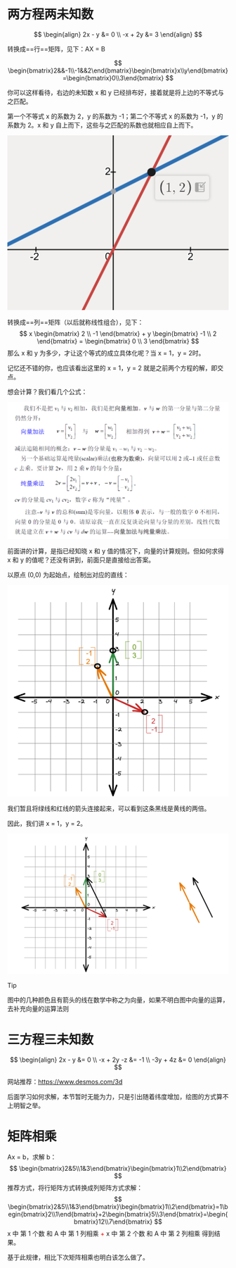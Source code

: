 # 两方程两未知数

$$
\begin{align}
2x - y &= 0 \\
-x + 2y &= 3
\end{align}
$$

转换成==行==矩阵，见下：AX = B


$$
\begin{bmatrix}2&&-1\\-1&&2\end{bmatrix}\begin{bmatrix}x\\y\end{bmatrix}=\begin{bmatrix}0\\3\end{bmatrix}
$$

你可以这样看待，右边的未知数 x 和 y 已经排布好，接着就是将上边的不等式与之匹配。

第一个不等式 x 的系数为 2，y 的系数为 -1；第二个不等式 x 的系数为 -1，y 的系数为 2。x 和 y 自上而下，这些与之匹配的系数也就相应自上而下。

![image-20250116200823215](第一节：方程组的几何解释.assets/image-20250116200823215.png)

转换成==列==矩阵（以后就称线性组合），见下：
$$
x \begin{bmatrix} 2 \\ -1 \end{bmatrix} + y \begin{bmatrix} -1 \\ 2 \end{bmatrix} = \begin{bmatrix} 0 \\ 3 \end{bmatrix}
$$
那么 x 和 y 为多少，才让这个等式的成立具体化呢？当 x = 1，y = 2时。

记忆还不错的你，也应该看出这里的 x = 1，y = 2 就是之前两个方程的解，即交点。

想会计算？我们看几个公式：

![image-20250116202121212](第一节：方程组的几何解释.assets/image-20250116202121212.png)

前面讲的计算，是指已经知晓 x 和 y 值的情况下，向量的计算规则。但如何求得 x 和 y 的值呢？还没有讲到，前面只是直接给出答案。

以原点 (0,0) 为起始点，绘制出对应的直线：

![image-20250116204758360](第一节：方程组的几何解释.assets/image-20250116204758360.png)

我们暂且将绿线和红线的箭头连接起来，可以看到这条黑线是黄线的两倍。

因此，我们讲 x = 1，y = 2。

![image-20250116205312862](第一节：方程组的几何解释.assets/image-20250116205312862.png)

> [!TIP]
>
> 图中的几种颜色且有箭头的线在数学中称之为向量，如果不明白图中向量的运算，去补充向量的运算法则

# 三方程三未知数

$$
\begin{align}
2x - y &= 0 \\
-x + 2y -z &= -1 \\
-3y + 4z &= 0
\end{align}
$$



网站推荐：https://www.desmos.com/3d

后面学习如何求解，本节暂时无能为力，只是引出随着纬度增加，绘图的方式算不上明智之举。

# 矩阵相乘

Ax = b，求解 b：
$$
\begin{bmatrix}2&5\\1&3\end{bmatrix}\begin{bmatrix}1\\2\end{bmatrix}
$$
推荐方式，将行矩阵方式转换成列矩阵方式求解：
$$
\begin{bmatrix}2&5\\1&3\end{bmatrix}\begin{bmatrix}1\\2\end{bmatrix}=1\begin{bmatrix}2\\1\end{bmatrix}+2\begin{bmatrix}5\\3\end{bmatrix}=\begin{bmatrix}12\\7\end{bmatrix}
$$
x 中 第 1 个数 和 A 中 第 1 列相乘 <font color="red">+</font> x 中 第 2 个数 和 A 中 第 2 列相乘 得到结果。

基于此规律，相比下次矩阵相乘也明白该怎么做了。

